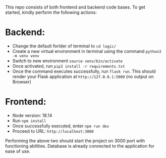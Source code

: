 This repo consists of both frontend and backend code bases. To get started, kindly perform the following actions:

# Backend:
- Change the default forlder of terminal to `cd logic/`
- Create a new virtual environment in terminal using the command `python3 -m venv venv`
- Switch to new environment `source venv/bin/activate`
- Once activated, run `pip3 install -r requirements.txt`
- Once the command executes successfully, run `flask run`. This should render your Flask application at `http://127.0.0.1:5000` (no output on Browser)

# Frontend:
- Node version: 18.14
- Run `npm install`
- Once successfully executed, enter `npm run dev`
- Proceed to URL: `http://localhost:3000`

Performing the above two should start the project on 3000 port with functioning abilities.
Database is already connected to the application for ease of use.
